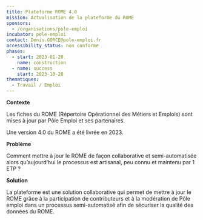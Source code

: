 ```yaml
---
title: Plateforme ROME 4.0
mission: Actualisation de la plateforme du ROME
sponsors:
  - /organisations/pole-emploi
incubator: pole-emploi
contact: Denis.GORCE@pole-emploi.fr
accessibility_status: non conforme
phases:
  - start: 2023-01-20
    name: construction
  - name: success
    start: 2023-10-20
thematiques:
  - Travail / Emploi
---
```

**Contexte**

Les fiches du ROME (Répertoire Opérationnel des Métiers et Emplois) sont mises à jour par Pôle Emploi et ses partenaires.

Une version 4.0 du ROME a été livrée en 2023.

**Problème**

Comment mettre à jour le ROME de façon collaborative et semi-automatisée alors qu’aujourd’hui le processus est artisanal, peu connu et maintenu par 1 ETP ?

**Solution**

​La plateforme est une solution collaborative qui permet de mettre à jour le ROME grâce à la participation de contributeurs et à la modération de Pôle emploi dans un processus semi-automatisé afin de sécuriser la qualité des données du ROME.
